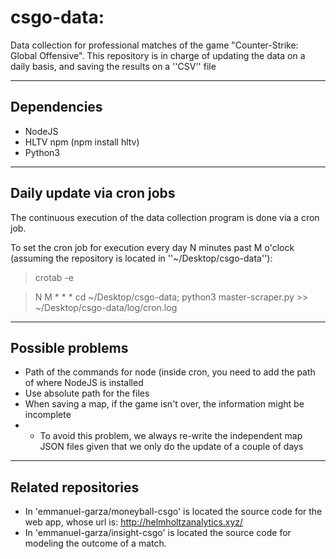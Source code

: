# csgo-data: 

Data collection for professional matches of the game "Counter-Strike: Global Offensive". This repository is in charge of updating the data on a daily basis, and saving the results on a ''CSV'' file

---

## Dependencies

* NodeJS
* HLTV npm (npm install hltv)
* Python3

---

## Daily update via cron jobs

The continuous execution of the data collection program is done via a cron job.

To set the cron job for execution every day N minutes past M o'clock (assuming the repository is located in ''~/Desktop/csgo-data''):

> crotab -e

> N M * * * cd ~/Desktop/csgo-data; python3 master-scraper.py >> ~/Desktop/csgo-data/log/cron.log



---

## Possible problems

* Path of the commands for node (inside cron, you need to add the path of where NodeJS is installed
* Use absolute path for the files
* When saving a map, if the game isn't over, the information might be incomplete
* * To avoid this problem, we always re-write the independent map JSON files given that we only do the update of a couple of days

--- 
## Related repositories
* In 'emmanuel-garza/moneyball-csgo' is located the source code for the web app, whose url is: http://helmholtzanalytics.xyz/
* In 'emmanuel-garza/insight-csgo' is located the source code for modeling the outcome of a match.

